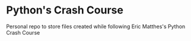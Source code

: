 # Python's Crash Course
Personal repo to store files created while following Eric Matthes's Python Crash Course